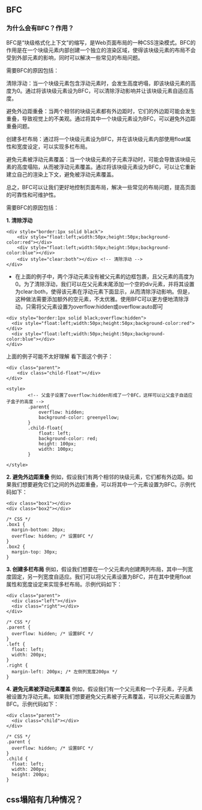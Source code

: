## BFC
### 为什么会有BFC？作用？
BFC是“块级格式化上下文”的缩写，是Web页面布局的一种CSS渲染模式。BFC的作用是在一个块级元素内部创建一个独立的渲染区域，使得该块级元素的布局不会受到外部元素的影响，同时可以解决一些常见的布局问题。

需要BFC的原因包括：

清除浮动：当一个块级元素包含浮动元素时，会发生高度坍塌，即该块级元素的高度为0。通过将该块级元素设为BFC，可以清除浮动影响并让该块级元素自适应高度。

避免外边距重叠：当两个相邻的块级元素都有外边距时，它们的外边距可能会发生重叠，导致视觉上的不美观。通过将其中一个块级元素设为BFC，可以避免外边距重叠问题。

创建多栏布局：通过将一个块级元素设为BFC，并在该块级元素内部使用float属性和宽度设定，可以实现多栏布局。

避免元素被浮动元素覆盖：当一个块级元素的子元素浮动时，可能会导致该块级元素的高度塌陷，从而被浮动元素覆盖。通过将该块级元素设为BFC，可以让它重新建立自己的渲染上下文，避免被浮动元素覆盖。

总之，BFC可以让我们更好地控制页面布局，解决一些常见的布局问题，提高页面的可靠性和可维护性。

需要BFC的原因包括：<br/>

**1. 清除浮动**
```
<div style="border:1px solid black">
    <div style="float:left;width:50px;height:50px;background-color:red"></div>
    <div style="float:left;width:50px;height:50px;background-color:blue"></div>
    <div style="clear:both"></div> <!-- 清除浮动 -->
</div>
```
- 在上面的例子中，两个浮动元素没有被父元素的边框包裹，且父元素的高度为0。为了清除浮动，我们可以在父元素末尾添加一个空的div元素，并将其设置为clear:both，使得该元素在浮动元素下面显示，从而清除浮动影响。但是，这种做法需要添加额外的空元素，不太优雅。使用BFC可以更方便地清除浮动，只需将父元素设置为overflow:hidden或overflow:auto即可
```
<div style="border:1px solid black;overflow:hidden">
  <div style="float:left;width:50px;height:50px;background-color:red"></div>
  <div style="float:left;width:50px;height:50px;background-color:blue"></div>
</div>
```
上面的例子可能不太好理解
看下面这个例子：
```
<div class="parent">
    <div class="child-float"></div>
</div>

<style>
        <!-- 父盒子设置了overflow:hidden形成了一个BFC，这样可以让父盒子自适应子盒子的高度 -->
        .parent{
            overflow: hidden;
            background-color: greenyellow;
        }
        .child-float{
            float: left;
            background-color: red;
            height: 100px;
            width: 100px;
        }
        
</style>
```

**2. 避免外边距重叠**
例如，假设我们有两个相邻的块级元素，它们都有外边距。如果我们想要避免它们之间的外边距重叠，可以将其中一个元素设置为BFC。示例代码如下：
```
<div class="box1"></div>
<div class="box2"></div>

/* CSS */
.box1 {
  margin-bottom: 20px;
  overflow: hidden; /* 设置BFC */
}
.box2 {
  margin-top: 30px;
}
```

**3. 创建多栏布局**
例如，假设我们想要在一个父元素内创建两列布局，其中一列宽度固定，另一列宽度自适应。我们可以将父元素设置为BFC，并在其中使用float属性和宽度设定来实现多栏布局。示例代码如下：
```
<div class="parent">
  <div class="left"></div>
  <div class="right"></div>
</div>

/* CSS */
.parent {
  overflow: hidden; /* 设置BFC */
}
.left {
  float: left;
  width: 200px;
}
.right {
  margin-left: 200px; /* 左侧列宽度200px */
}
```

**4. 避免元素被浮动元素覆盖**
例如，假设我们有一个父元素和一个子元素，子元素被设置为浮动元素。如果我们想要避免父元素被子元素覆盖，可以将父元素设置为BFC。示例代码如下：
```
<div class="parent">
  <div class="child"></div>
</div>

/* CSS */
.parent {
  overflow: hidden; /* 设置BFC */
}
.child {
  float: left;
  width: 200px;
  height: 200px;
}
```

## css塌陷有几种情况？


## 